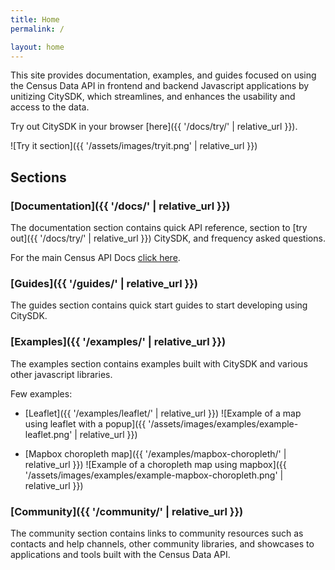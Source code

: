 ```yaml
---
title: Home
permalink: /

layout: home
---
```


This site provides documentation, examples, and guides focused on using the Census Data API in frontend and backend Javascript applications by unitizing CitySDK, which streamlines, and enhances the usability and access to the data.

Try out CitySDK in your browser [here]({{ '/docs/try/' | relative_url }}).

![Try it section]({{ '/assets/images/tryit.png' | relative_url }})

## Sections

### [Documentation]({{ '/docs/' | relative_url }})

The documentation section contains quick API reference, section to [try out]({{ '/docs/try/' | relative_url }}) CitySDK, and frequency asked questions.

For the main Census API Docs [click here](https://www.census.gov/data/developers/about.html).

### [Guides]({{ '/guides/' | relative_url }})

The guides section contains quick start guides to start developing using CitySDK.

### [Examples]({{ '/examples/' | relative_url }})

The examples section contains examples built with CitySDK and various other javascript libraries.

Few examples:

- [Leaflet]({{ '/examples/leaflet/' | relative_url }})
  ![Example of a map using leaflet with a popup]({{ '/assets/images/examples/example-leaflet.png' | relative_url }})

- [Mapbox choropleth map]({{ '/examples/mapbox-choropleth/' | relative_url }})
  ![Example of a choropleth map using mapbox]({{ '/assets/images/examples/example-mapbox-choropleth.png' | relative_url }})

### [Community]({{ '/community/' | relative_url }})

The community section contains links to community resources such as contacts and help channels, other community libraries, and showcases to applications and tools built with the Census Data API.
